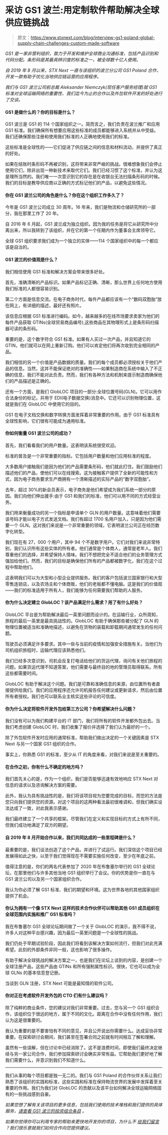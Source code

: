 # 采访 GS1 波兰:用定制软件帮助解决全球供应链挑战

> 原文：<https://www.stxnext.com/blog/interview-gs1-poland-global-supply-chain-challenges-custom-made-software>

 *GS1 是一家非营利组织，致力于开发和维护全球商业沟通标准，包括产品识别和代码分配。条形码是其最具辨识度的标准之一，被全球数十亿人使用。*

*自 2019 年 8 月以来，STX Next 一直与该组织的波兰分公司 GS1 Poland 合作，开发一款有助于优化当地供应链运营的应用程序。*

*我们与 GS1 波兰公司前总裁 Aleksander Niemczyk(现任客户服务经理)就 GS1 标准对全球运输网络的重要性、我们迄今为止的合作以及外包软件开发的好处进行了交谈。* 

#### GS1 是做什么的？你的目标是什么？

GS1 波兰是 GS1 的 114 个国家组织之一。简而言之，我们负责在波兰推广和应用 GS1 标准。我们确保所有想要应用这些标准的成员都能够进入系统并从中受益。我们还确保那些注册和使用我们标准的人正确地使用我们的标准。

这些标准是全球性的——它们促进了供应链之间的信息和材料流动，并提供了真正的好处。

如果在结账时条形码不再被识别，这将带来非常严峻的挑战。很难想象我们会停止使用它们，除非出现一种新技术来取代它们。我们已经习惯了这个标准，并认为这是理所当然的。我们唯一一次意识到它的存在是在收银台无法扫描条形码的时候。我们的目标是教导供应商以正确的方式标记他们的产品，以避免这些情况。

#### 你在 GS1 波兰公司的角色是什么？你在这个组织工作多久了？

今年是 GS1 波兰公司成立 30 周年。16 年来，我们是物流和仓储研究所的一部分，我在那里工作了 20 年。

自 2016 年 6 月起，GS1 波兰成为独立组织。因为我的任务是将它从研究所中分离出来，所以我转到了该组织，并在它的第一个任期内作为董事会主席领导它。

全球 GS1 组织要求我们成为一个独立的实体——114 个国家组织中的每一个都应该是自治的。

#### GS1 波兰的价值观是什么？

我们相信使用 GS1 标准和解决方案会带来很多好处。

首先，准确清晰的产品标识。如果产品标记正确、清晰，那么世界上任何地方使用我们标准的人都很容易识别。

第二个方面是信息交流。在电子商务时代，每件产品都应该有一个“数码双胞胎”放在网上，有详细的描述，最好还有照片。

该信息应根据 GS1 标准进行编码。如今，越来越多的在线市场要求卖家为他们的每件产品获取 GTINs(全球贸易商品编号),这些商品在其物理形式上是条形码扫描器可读的条形码。

重要的是，这个数字符合 GS1 标准。如果有人买过一次产品，并且知道它的 GTIN，他们就可以在网上重新订购。他们可以肯定他们将再次收到完全相同的产品。

我们相信的另一个价值是产品数据的质量。我们的每个成员都必须授权关于他们产品的信息。当然，这并不能保证绝对的准确性——如果制造商在系统中输入了不正确的信息，我们不能对此负责。然而，我们有各种方法和机制来提示制造商确保他们的产品描述是正确的。

还有一个方面，是我们 GlobLOC 项目的一部分:全球位置号码(GLN)。它可以用作合法身份的标记，并用于 EDI(电子数据交换)消息中。它还可以识别物理位置，这就是我们在 GlobLOC 中使用它的目的。

GS1 在电子文档交换和数字转换方面发挥着非常重要的作用。由于 GS1 标准具有全球性影响，它们很有可能成为通用标准。

#### 你如何衡量 GS1 波兰公司的成功？

首先，我们看看我们的用户数量。这表明该系统很受欢迎。

标准的普及是一个非常重要的指标。它包括用户数量和他们应用标准的程度。

大多数用户接触我们是因为他们的产品需要条形码，他们就此打住。我们鼓励他们描述他们的产品，使他们可以在线搜索。这为接触客户提供了全新的可能性和方式，因为电子商务要求生产商拥有一个清晰描述的实际产品的“数字双胞胎”。

去年，超过 30%的新会员表示，电子商务是他们希望成为我们系统一部分的原因。我们向他们伸出援手:由于 GS1 和我们的标准，他们可以用不同的方式经营业务。

我们用来衡量成功的另一个指标是申请单个 GLN 的用户数量。这意味着他们需要该号码才能以电子方式发送文档。我们有超过 1700 名用户加入，只是因为他们需要一个 GLN。这对我们来说是一个非常重要的领域，它表明波兰公司正在经历数字化转型。

我们现在有 27，000 个用户，其中 94 个不是数字用户。它们对我们来说非常特别，我们认识所有这些实体的所有者。他们通常是个体商人，通常是老年人。我们尊重他们的选择，并希望保持人情味。我们不想把完全不适合他们的业务管理方式强加给他们。然而，我们的目标是确保他们所有的产品都被数字化，我们在这个过程中帮助他们。

这表明我们可以为大型和小型企业提供服务。我们的客户包括波兰国家银行和大型零售连锁店，以及农场主和个体商贩，他们的老板都不懂电脑。这是我们的价值观——我们的标准适用于所有人，我们能够为任何需要我们帮助的人服务。

#### 你为什么决定建立 GlobLOC？该产品满足什么需求？用了有什么好处？

GlobLOC 平台是为帮助解决最后一英里问题而设计的。在运输行业，众所周知，旅程的最后一英里是最具挑战性的。GlobLOC 有助于确保那些被分配了 GLN 的物理位置被适当和准确地描述，以避免在货物的装载和卸载期间通常发生的任何问题。

驾驶员必须满足许多要求。其中一些与当前的疫情和加强安全措施有关。当他们为司机组织旅程时，运输代理应该熟悉他们。

我们已经多次意识到，司机会反复打电话给他们的货运代理，询问有关他们旅程的问题。如果货运代理不知道答案，他们需要与最终目的地的管理员取得联系。所有这些都需要时间。

GlobLOC 有助于解决这个问题。我们是可靠和准确信息的来源，由位置所有者直接提供给我们。我们的应用程序还允许司机报告任何建议或更新请求，然后由位置所有者授权。我们也可以联系业主核实这些评论的可信度。

#### 你为什么决定将软件开发外包给第三方公司？你希望解决什么问题？

我们没有可以为我们构建平台的 IT 部门，我们将所有的软件开发都外包出去。当我们考虑创建 GlobLOC 时，我们收集了报价并选择了我们认为最好的一个。

除了外包软件开发时应用的通常标准，帮助我们做出决定的一个关键因素是 STX Next 与另一个国家 GS1 组织的合作。

事实上，你熟悉 GS1 的标准，至少从 IT 的角度来看，对我们来说是至关重要的。

#### 在合作之初，你有什么不确定的地方吗？

我们首先关心的是，作为一个组织，我们是否能够迅速有效地响应 STX Next 对信息的请求以及咨询解决方案的需要。

此外，我认为具有挑战性的是，我们将该项目视为您要完成的目标，而您的方法是您只向我们提供您的资源。对这个项目的这两种看法最初很难调和，但我们确实设法达成了一致，对此我表示感谢。

我们最终建立了一个共享的框架。尽管我们在定义和实现目标的方式上有所不同，但我们成功地满足了双方的期望。

#### 自 2019 年 8 月开始合作以来，我们共同达成的一些里程碑是什么？

最重要的是，我们设法创造了这个产品，并进行了试运行。我们深信这个项目已经发展得如此之快，以至于我们觉得现在不需要实施任何改变，至少在年底之前。

值得注意的是，你们的两名代表参加了 2020 年在布鲁塞尔举行的 GS1 全球论坛，在那里他们与许多其他当地 GS1 组织举行了会议。你的优势是你一直在与 GS1 波兰公司以及另一个国家组织合作。

我认为你必须了解 GS1 标准、我们的期望和环境。这为世界各地的其他国家组织提供了机会。

#### 你认为拥有一个像 STX Next 这样的技术合作伙伴可以帮助其他 GS1 成员组织在全球范围内实施和推广 GS1 标准吗？

我在布鲁塞尔 GS1 全球论坛期间做了一个关于 GlobLOC 的演示，我不得不说，许多人对这种平台感兴趣，因为最后一英里问题是一个全球性的挑战。

我们仍处于早期试验阶段，因此我们将看到该解决方案如何流行，但我们对此充满希望。此刻的外部条件非同一般，这也影响了很多操作。

有助于解决全球挑战的解决方案之一，也是我们在论坛上谈到的内容，是创建一个全球注册产品，这些产品由 GTINs 和所有强制属性标识。很快，它也可以成为全球 GLNs 的基本信息登记册。

当谈到 GLN 注册，STX Next 可能是最知情的软件公司。

#### 你对正在考虑软件开发外包的 CTO 们有什么建议吗？

除了纯粹的商业条件，您的建议对我们非常重要。过去，您与另一个 GS1 组织合作，该组织位于很远的地方，属于不同的文化。距离在合作中没有任何作用，我们认为这是很重要的。

我认为重要的是不要害怕有不同的意见，并且公开说出你需要什么。达成妥协非常重要。在探索研讨会期间，我们甚至在签署合同之前就有时间相互了解和理解。

虽然有一些误解，但在讨论中已经消除了。这不是浪费时间，即使我们最终决定继续与另一家公司合作，我们参加探索研讨会确实非常有益。它帮助我们更好地了解我们需要什么，并意识到我们不知道什么。

* * *

我们从事的每个项目都是独一无二的。我们与 GS1 Poland 的合作伙伴关系让我们熟悉了该组织的实践和标准，这些实践和标准在保持物流世界的发展中发挥着至关重要的作用。我们为我们对 GlobLOC 的贡献以及该平台如何解决全球运输网络固有的一些挑战感到自豪。

*如果您想了解有关该项目的更多信息，包括我们使用的技术堆栈和我们提供的具体服务，[请查看 GS1 波兰的投资组合条目](/portfolio/gs1-poland)* *。*

*如果你觉得你可以利用专家的帮助来更快地开发你的项目，为什么不* [*给我们留言*](/estimate-project/) *？我们很乐意就我们如何合作向您提供建议。*